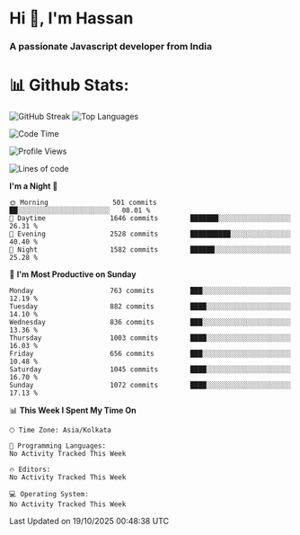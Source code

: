 # Hi 👋, I'm Hassan
### A passionate Javascript developer from India


# 📊 Github Stats:
![GitHub Streak](https://github-readme-streak-stats.herokuapp.com/?user=codeblooded47&theme=dracula&hide_border=false)
![Top Languages](https://github-readme-stats.vercel.app/api/top-langs/?username=codeblooded47&layout=compact&theme=dracula)



<!--START_SECTION:waka-->
![Code Time](http://img.shields.io/badge/Code%20Time-883%20hrs%201%20min-blue)

![Profile Views](http://img.shields.io/badge/Profile%20Views-0-blue)

![Lines of code](https://img.shields.io/badge/From%20Hello%20World%20I%27ve%20Written-24.3%20million%20lines%20of%20code-blue)

**I'm a Night 🦉** 

```text
🌞 Morning                501 commits         ██░░░░░░░░░░░░░░░░░░░░░░░   08.01 % 
🌆 Daytime                1646 commits        ███████░░░░░░░░░░░░░░░░░░   26.31 % 
🌃 Evening                2528 commits        ██████████░░░░░░░░░░░░░░░   40.40 % 
🌙 Night                  1582 commits        ██████░░░░░░░░░░░░░░░░░░░   25.28 % 
```
📅 **I'm Most Productive on Sunday** 

```text
Monday                   763 commits         ███░░░░░░░░░░░░░░░░░░░░░░   12.19 % 
Tuesday                  882 commits         ████░░░░░░░░░░░░░░░░░░░░░   14.10 % 
Wednesday                836 commits         ███░░░░░░░░░░░░░░░░░░░░░░   13.36 % 
Thursday                 1003 commits        ████░░░░░░░░░░░░░░░░░░░░░   16.03 % 
Friday                   656 commits         ███░░░░░░░░░░░░░░░░░░░░░░   10.48 % 
Saturday                 1045 commits        ████░░░░░░░░░░░░░░░░░░░░░   16.70 % 
Sunday                   1072 commits        ████░░░░░░░░░░░░░░░░░░░░░   17.13 % 
```


📊 **This Week I Spent My Time On** 

```text
🕑︎ Time Zone: Asia/Kolkata

💬 Programming Languages: 
No Activity Tracked This Week

🔥 Editors: 
No Activity Tracked This Week

💻 Operating System: 
No Activity Tracked This Week
```


 Last Updated on 19/10/2025 00:48:38 UTC
<!--END_SECTION:waka-->


